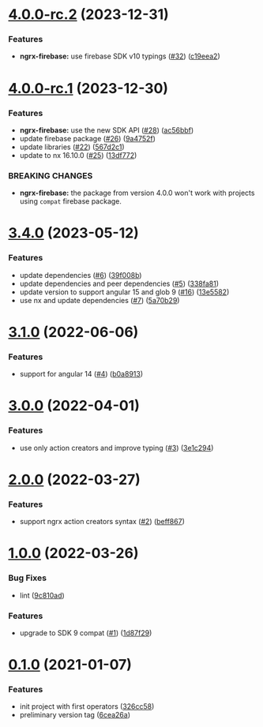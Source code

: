 # [4.0.0-rc.2](https://github.com/flyflex/ngflex-libs/compare/4.0.0-rc.1...4.0.0-rc.2) (2023-12-31)


### Features

* **ngrx-firebase:** use firebase SDK v10 typings ([#32](https://github.com/flyflex/ngflex-libs/issues/32)) ([c19eea2](https://github.com/flyflex/ngflex-libs/commit/c19eea2d82bab8fa2cbdd4b35fc7518df52a0ca2))



# [4.0.0-rc.1](https://github.com/flyflex/ngflex-libs/compare/3.4.0...4.0.0-rc.1) (2023-12-30)


### Features

* **ngrx-firebase:** use the new SDK API ([#28](https://github.com/flyflex/ngflex-libs/issues/28)) ([ac56bbf](https://github.com/flyflex/ngflex-libs/commit/ac56bbf219bfbab9e88086c5dc7a00b37e2b2065))
* update firebase package ([#26](https://github.com/flyflex/ngflex-libs/issues/26)) ([9a4752f](https://github.com/flyflex/ngflex-libs/commit/9a4752f4042835252597f2bc97d805af403cac8c))
* update libraries ([#22](https://github.com/flyflex/ngflex-libs/issues/22)) ([567d2c1](https://github.com/flyflex/ngflex-libs/commit/567d2c110cbb2473bb48113ac277368f9cebac2f))
* update to nx 16.10.0 ([#25](https://github.com/flyflex/ngflex-libs/issues/25)) ([13df772](https://github.com/flyflex/ngflex-libs/commit/13df772439b2c969e2f5270edb1e45317c353297))


### BREAKING CHANGES

* **ngrx-firebase:** the package from version 4.0.0 won't work with projects using `compat` firebase package.



# [3.4.0](https://github.com/flyflex/ngflex-libs/compare/3.1.0...3.4.0) (2023-05-12)


### Features

* update dependencies ([#6](https://github.com/flyflex/ngflex-libs/issues/6)) ([39f008b](https://github.com/flyflex/ngflex-libs/commit/39f008bb4d7c846790712252cdd02f0fd1c63c68))
* update dependencies and peer dependencies ([#5](https://github.com/flyflex/ngflex-libs/issues/5)) ([338fa81](https://github.com/flyflex/ngflex-libs/commit/338fa81776aa2a68e87f6cca27abd2cf1e76476a))
* update version to support angular 15 and glob 9 ([#16](https://github.com/flyflex/ngflex-libs/issues/16)) ([13e5582](https://github.com/flyflex/ngflex-libs/commit/13e55821d5f730d2b92c8956a42dc0946729c2cb))
* use nx and update dependencies ([#7](https://github.com/flyflex/ngflex-libs/issues/7)) ([5a70b29](https://github.com/flyflex/ngflex-libs/commit/5a70b29ce0bc22d8c1cb31bc907fa3dd2162b6e9))



# [3.1.0](https://github.com/flyflex/ngflex-libs/compare/3.0.0...3.1.0) (2022-06-06)


### Features

* support for angular 14 ([#4](https://github.com/flyflex/ngflex-libs/issues/4)) ([b0a8913](https://github.com/flyflex/ngflex-libs/commit/b0a891343e9ed3a9f2e51e5eb5a407c9336a1c12))



# [3.0.0](https://github.com/flyflex/ngflex-libs/compare/2.0.0...3.0.0) (2022-04-01)


### Features

* use only action creators and improve typing ([#3](https://github.com/flyflex/ngflex-libs/issues/3)) ([3e1c294](https://github.com/flyflex/ngflex-libs/commit/3e1c29492c659dae7f269df76263277f39d5159a))



# [2.0.0](https://github.com/flyflex/ngflex-libs/compare/1.0.0...2.0.0) (2022-03-27)


### Features

* support ngrx action creators syntax ([#2](https://github.com/flyflex/ngflex-libs/issues/2)) ([beff867](https://github.com/flyflex/ngflex-libs/commit/beff867ed381003fbd47a5da5100796adbb8a834))



# [1.0.0](https://github.com/flyflex/ngflex-libs/compare/0.1.0...1.0.0) (2022-03-26)


### Bug Fixes

* lint ([9c810ad](https://github.com/flyflex/ngflex-libs/commit/9c810adf9135bcd6ff6a7b9dd6b6bfe6db7fa02d))


### Features

* upgrade to SDK 9 compat ([#1](https://github.com/flyflex/ngflex-libs/issues/1)) ([1d87f29](https://github.com/flyflex/ngflex-libs/commit/1d87f29b4a96538765d2f982398a5d3aa40e5920))



# [0.1.0](https://github.com/flyflex/ngflex-libs/compare/326cc58ff0ad1cf7c21bec06bac3c37d36839982...0.1.0) (2021-01-07)


### Features

* init project with first operators ([326cc58](https://github.com/flyflex/ngflex-libs/commit/326cc58ff0ad1cf7c21bec06bac3c37d36839982))
* preliminary version tag ([6cea26a](https://github.com/flyflex/ngflex-libs/commit/6cea26a4e78f5dbeb1b0dfa03c8de25187b5a2a7))



